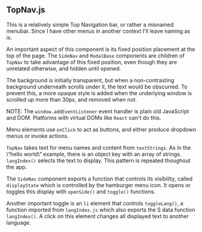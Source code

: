 ## TopNav.js
This is a relatively simple Top Navigation bar, or rather a misnamed
menubar. Since I have other menus in another context I'll leave
naming as is.

An important aspect of this component is its fixed position placement
at the top of the page. The `SideNav` and `ModalBase` components are
children of `TopNav` to take advantage of this fixed position, even
though they are unrelated otherwise, and hidden until opened.

The background is initially transparent, but when a non-contrasting
background underneath scrolls under it, the text would be
obscurred. To prevent this, a more opaque style is added when the
underlying window is scrolled up more than 30px, and removed when not.

NOTE: The `window.addEventListener` event handler is plain old
JavaScript and DOM. Platforms with virtual DOMs like `React` can't do
this.

Menu elements use `onClick` to act as buttons, and either produce
dropdown menus or invoke actions.

`TopNav` takes text for menu names and content from `textStrings`. As
in the \“hello world\” example, there is an object key with an array of
strings. `langIndex()` selects the text to display. This pattern is
repeated thoughout the app.

The `SideNav` component exports a function that controls its
visibility, called `displayState` which is controlled by the
hamburger menu icon. It opens or toggles this display with
`openSide()` and `toggle()` functions.

Another important toggle is an `li` element that controls
`toggleLang()`, a function imported from `langIndex.js` which also
exports the S data function `langIndex()`. A click on this element
changes all displayed text to another language.





